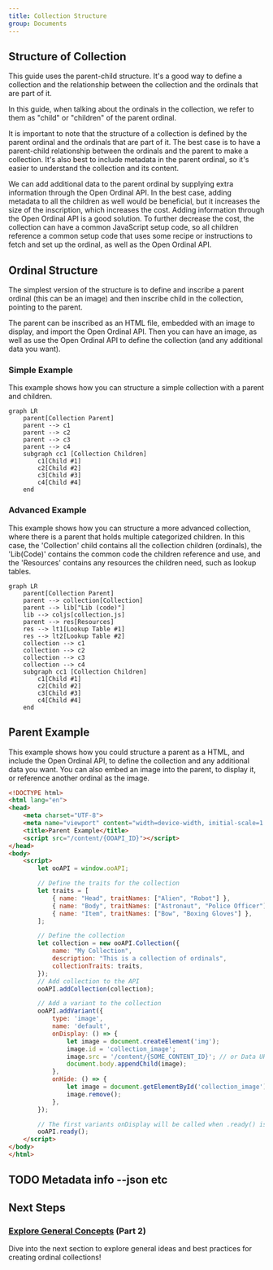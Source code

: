 ```yaml
---
title: Collection Structure
group: Documents
---
```

## Structure of Collection
This guide uses the parent-child structure. It's a good way to define a collection and the relationship between the collection and the ordinals that are part of it. 

In this guide, when talking about the ordinals in the collection, we refer to them as "child" or "children" of the parent ordinal.

It is important to note that the structure of a collection is defined by the parent ordinal and the ordinals that are part of it. The best case is to have a parent-child relationship between the ordinals and the parent to make a collection. It's also best to include metadata in the parent ordinal, so it's easier to understand the collection and its content. 

We can add additional data to the parent ordinal by supplying extra information through the Open Ordinal API. In the best case, adding metadata to all the children as well would be beneficial, but it increases the size of the inscription, which increases the cost. Adding information through the Open Ordinal API is a good solution. To further decrease the cost, the collection can have a common JavaScript setup code, so all children reference a common setup code that uses some recipe or instructions to fetch and set up the ordinal, as well as the Open Ordinal API.

## Ordinal Structure
The simplest version of the structure is to define and inscribe a parent ordinal (this can be an image) and then inscribe child in the collection, pointing to the parent.

The parent can be inscribed as an HTML file, embedded with an image to display, and import the Open Ordinal API. Then you can have an image, as well as use the Open Ordinal API to define the collection (and any additional data you want).

### Simple Example
This example shows how you can structure a simple collection with a parent and children.

```mermaid
graph LR
    parent[Collection Parent]
    parent --> c1
    parent --> c2
    parent --> c3
    parent --> c4
    subgraph cc1 [Collection Children]
        c1[Child #1]
        c2[Child #2]
        c3[Child #3]
        c4[Child #4]
    end
```

### Advanced Example
This example shows how you can structure a more advanced collection, where there is a parent that holds multiple categorized children. In this case, the 'Collection' child contains all the collection children (ordinals), the 'Lib(Code)' contains the common code the children reference and use, and the 'Resources' contains any resources the children need, such as lookup tables.

```mermaid
graph LR
    parent[Collection Parent]
    parent --> collection[Collection]
    parent --> lib["Lib (code)"]
    lib --> coljs[collection.js]
    parent --> res[Resources]
    res --> lt1[Lookup Table #1]
    res --> lt2[Lookup Table #2]
    collection --> c1
    collection --> c2
    collection --> c3
    collection --> c4
    subgraph cc1 [Collection Children]
        c1[Child #1]
        c2[Child #2]
        c3[Child #3]
        c4[Child #4]
    end
```

## Parent Example
This example shows how you could structure a parent as a HTML, and include the Open Ordinal API, to define the collection and any additional data you want. You can also embed an image into the parent, to display it, or reference another ordinal as the image.

```html
<!DOCTYPE html>
<html lang="en">
<head>
    <meta charset="UTF-8">
    <meta name="viewport" content="width=device-width, initial-scale=1.0">
    <title>Parent Example</title>
    <script src="/content/{OOAPI_ID}"></script>
</head>
<body>
    <script>
        let ooAPI = window.ooAPI;

        // Define the traits for the collection
        let traits = [
            { name: "Head", traitNames: ["Alien", "Robot"] },
            { name: "Body", traitNames: ["Astronaut", "Police Officer"] },
            { name: "Item", traitNames: ["Bow", "Boxing Gloves"] },
        ];

        // Define the collection
        let collection = new ooAPI.Collection({
            name: "My Collection",
            description: "This is a collection of ordinals",
            collectionTraits: traits,
        });
        // Add collection to the API
        ooAPI.addCollection(collection);

        // Add a variant to the collection
        ooAPI.addVariant({
            type: 'image',
            name: 'default',
            onDisplay: () => {
                let image = document.createElement('img');
                image.id = 'collection_image';
                image.src = '/content/{SOME_CONTENT_ID}'; // or Data URL
                document.body.appendChild(image);
            },
            onHide: () => {
                let image = document.getElementById('collection_image');
                image.remove();
            },
        });

        // The first variants onDisplay will be called when .ready() is called.
        ooAPI.ready();
    </script>
</body>
</html>
```

## TODO Metadata info --json etc

## Next Steps

### [Explore General Concepts](2_General.md) (Part 2)

Dive into the next section to explore general ideas and best practices for creating ordinal collections!

